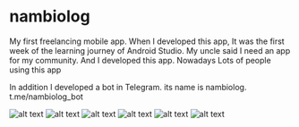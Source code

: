 # nambiolog
My first freelancing mobile app. When I developed this app, It was the first week of the learning journey of Android Studio. My uncle said I need an app for my community. And I developed this app. Nowadays Lots of people using this app

In addition I developed a bot in Telegram. its name is nambiolog. t.me/nambiolog_bot

![alt text](https://github.com/Otabek0626/nambiolog/blob/main/main.jpg?raw=true)
![alt text](https://github.com/Otabek0626/nambiolog/blob/main/net_connection_check.jpg?raw=true)
![alt text](https://github.com/Otabek0626/nambiolog/blob/main/website.jpg?raw=true)
![alt text](https://github.com/Otabek0626/nambiolog/blob/main/video.jpg?raw=true)
![alt text](https://github.com/Otabek0626/nambiolog/blob/main/bot.jpg?raw=true)
![alt text](https://github.com/Otabek0626/nambiolog/blob/main/close.jpg?raw=true)
